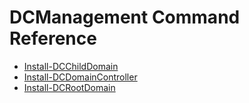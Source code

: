 # DCManagement Command Reference

 - [Install-DCChildDomain](DCManagement/Install-DCChildDomain.html)
 - [Install-DCDomainController](DCManagement/Install-DCDomainController.html)
 - [Install-DCRootDomain](DCManagement/Install-DCRootDomain.html)
